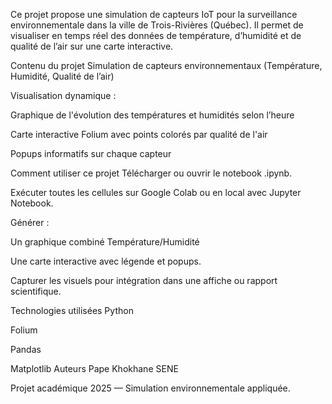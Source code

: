 Ce projet propose une simulation de capteurs IoT pour la surveillance environnementale dans la ville de Trois-Rivières (Québec).
Il permet de visualiser en temps réel des données de température, d’humidité et de qualité de l’air sur une carte interactive.

Contenu du projet
Simulation de capteurs environnementaux (Température, Humidité, Qualité de l’air)

Visualisation dynamique :

Graphique de l'évolution des températures et humidités selon l’heure

Carte interactive Folium avec points colorés par qualité de l'air

Popups informatifs sur chaque capteur

Comment utiliser ce projet
Télécharger ou ouvrir le notebook .ipynb.

Exécuter toutes les cellules sur Google Colab ou en local avec Jupyter Notebook.

Générer :

Un graphique combiné Température/Humidité 

Une carte interactive avec légende et popups.

Capturer les visuels pour intégration dans une affiche ou rapport scientifique.

Technologies utilisées
Python 

Folium

Pandas

Matplotlib
Auteurs
Pape Khokhane SENE

Projet académique 2025 — Simulation environnementale appliquée.

